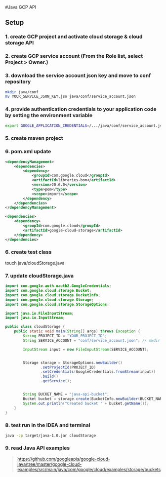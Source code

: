 #Java GCP API

## Setup

### 1. create GCP project and activate cloud storage & cloud storage API

### 2. create GCP service account (From the Role list, select Project > Owner.)

### 3. download the service account json key and move to conf repository

```bash
mkdir java/conf
mv YOUR_SERVICE_JSON_KEY.jso java/conf/service_account.json
```

### 4. provide authentication credentials to your application code by setting the environment variable
```bash
export GOOGLE_APPLICATION_CREDENTIALS=/.../java/conf/service_account.json
```
### 5. create maven project

### 6. pom.xml update

```xml
<dependencyManagement>
    <dependencies>
        <dependency>
            <groupId>com.google.cloud</groupId>
            <artifactId>libraries-bom</artifactId>
            <version>20.6.0</version>
            <type>pom</type>
            <scope>import</scope>
        </dependency>
    </dependencies>
</dependencyManagement>

<dependencies>
    <dependency>
        <groupId>com.google.cloud</groupId>
        <artifactId>google-cloud-storage</artifactId>
    </dependency>
</dependencies>

```
### 6. create test class
touch java/cloudStorage.java

### 7. update cloudStorage.java

```java
import com.google.auth.oauth2.GoogleCredentials;
import com.google.cloud.storage.Bucket;
import com.google.cloud.storage.BucketInfo;
import com.google.cloud.storage.Storage;
import com.google.cloud.storage.StorageOptions;

import java.io.FileInputStream;
import java.io.InputStream;

public class cloudStorage {
    public static void main(String[] args) throws Exception {
        String PROJECT_ID = "YOUR_PROJECT_ID";
        String SERVICE_ACCOUNT = "conf/service_account.json"; // mkdir java/conf/

        InputStream input = new FileInputStream(SERVICE_ACCOUNT);


        Storage storage = StorageOptions.newBuilder()
                .setProjectId(PROJECT_ID)
                .setCredentials(GoogleCredentials.fromStream(input))
                .build()
                .getService();


        String BUCKET_NAME = "java-api-bucket";
        Bucket bucket = storage.create(BucketInfo.newBuilder(BUCKET_NAME).build());
        System.out.println("Created bucket " + bucket.getName());
    }
}
```
### 8. test run in the IDEA and terminal

```bash
java -cp target/java-1.0.jar cloudStorage
```

### 9. read Java API examples

> https://github.com/googleapis/google-cloud-java/tree/master/google-cloud-examples/src/main/java/com/google/cloud/examples/storage/buckets